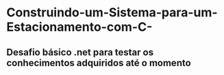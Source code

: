 # Construindo-um-Sistema-para-um-Estacionamento-com-C-
## Desafio básico .net para testar os conhecimentos adquiridos até o momento

